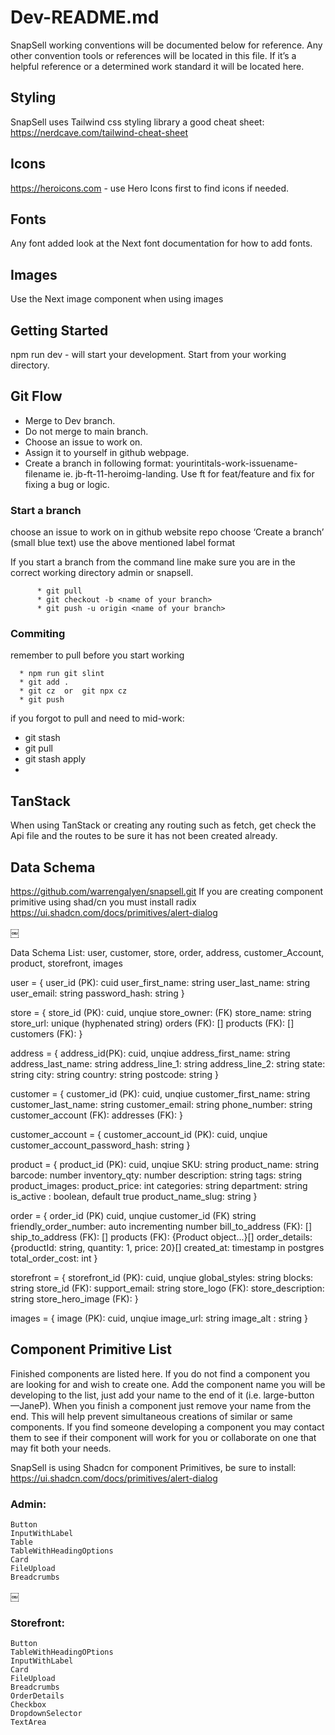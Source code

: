 # Dev-README.md

SnapSell working conventions will be documented below for reference.  Any other convention tools or references will be located in this file.  If it’s a helpful reference or a determined work standard it will be located here.

## Styling
SnapSell uses Tailwind css styling library
a good cheat sheet: https://nerdcave.com/tailwind-cheat-sheet

## Icons
https://heroicons.com - use Hero Icons first to find icons if needed.

## Fonts
Any font added look at the Next font documentation for how to add fonts.

## Images
Use the Next image component when using images


## Getting Started
npm run dev 		- will start your development.  Start from your working directory.


## Git Flow
* Merge to Dev branch.
* Do not merge to main branch.
* Choose an issue to work on.
* Assign it to yourself in github webpage.
* Create a branch in following format:  yourintitals-work-issuename-filename  ie. jb-ft-11-heroimg-landing.  Use ft for feat/feature and fix for fixing a bug or logic.

### Start a branch
choose an issue to work on in github website repo choose ‘Create a branch’ (small blue text) use the above mentioned label format

If you start a branch from the command line make sure you are in the correct working directory admin or snapsell.

          * git pull 
          * git checkout -b <name of your branch>
          * git push -u origin <name of your branch>

### Commiting
remember to pull before you start working

      * npm run git slint
      * git add .
      * git cz 	or 	git npx cz
      * git push

if you forgot to pull and need to mid-work:
* git stash
* git pull
* git stash apply
*



## TanStack
When using TanStack or creating any routing such as fetch, get check the Api file and the routes to be sure it has not been created already.





## Data Schema
https://github.com/warrengalyen/snapsell.git
If you are creating component primitive using shad/cn you must install radix
https://ui.shadcn.com/docs/primitives/alert-dialog


￼

Data Schema List: user,  customer,  store,  order,  address,  customer_Account,  product,  storefront,  images

user = {	user_id (PK):			cuid
user_first_name:		string
user_last_name:		string
user_email:			string
password_hash:		string
}

store = {
store_id (PK):		cuid, unqiue
store_owner: (FK)
store_name:		string
store_url:			unique (hyphenated string)
orders (FK):		[]
products (FK):		[]
customers (FK):
}

address 	= {
address_id(PK):			cuid, unqiue
address_first_name:		string
address_last_name:		string
address_line_1:			string
address_line_2:			string
state:				string
city:					string
country:				string
postcode:				string
}

customer = {
customer_id (PK):			cuid, unqiue
customer_first_name:		string
customer_last_name:		string
customer_email:			string
phone_number:				string
customer_account (FK):
addresses (FK):
}

customer_account  = {
customer_account_id (PK):			cuid, unqiue
customer_account_password_hash:	string
}

product = {
product_id (PK):		cuid, unqiue
SKU:					string
product_name:			string
barcode:				number
inventory_qty:			number
description:			string
tags:					string
product_images:
product_price:			int
categories:				string
department:			string
is_active :				boolean, default true
product_name_slug:		string
}

order = {
order_id (PK)			cuid, unqiue
customer_id (FK)		string
friendly_order_number:	auto incrementing number
bill_to_address (FK):	[]
ship_to_address (FK):	[]
products (FK):			{Product object...}[]
order_details:			{productId: string, quantity: 1, price: 20}[]
created_at:				timestamp in postgres
total_order_cost: 		int
}

storefront = {
storefront_id (PK):		cuid, unqiue
global_styles:			string
blocks:				string
store_id (FK):
support_email: 			string
store_logo  (FK):
store_description:		string
store_hero_image (FK):
}

images = {
image (PK):			cuid, unqiue
image_url:				string
image_alt	:			string
}


## Component Primitive List
Finished components are listed here.  If you do not find a component you are looking for and wish to create one.   Add the component name you will be developing to the list, just add your name to the end of it (i.e. large-button —JaneP).  When you finish a component just remove your name from the end.  This will help prevent simultaneous creations of similar or same components.  If you find someone developing a component you may contact them to see if their component will work for you or collaborate on one that may fit both your needs.

SnapSell is using Shadcn for component Primitives, be sure to install:   https://ui.shadcn.com/docs/primitives/alert-dialog

### Admin:
    Button
    InputWithLabel
    Table
    TableWithHeadingOptions
    Card
    FileUpload
    Breadcrumbs
￼

### Storefront:
    Button
    TableWithHeadingOPtions
    InputWithLabel
    Card
    FileUpload
    Breadcrumbs
    OrderDetails
    Checkbox
    DropdownSelector
    TextArea
